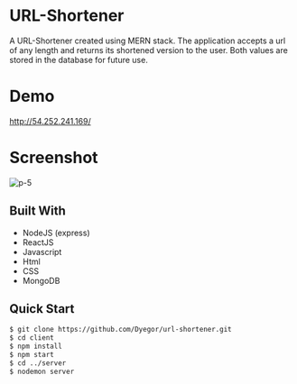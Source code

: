 # URL-Shortener

A URL-Shortener created using MERN stack. The application accepts a url of any length and returns
its shortened version to the user. Both values are stored in the database for future use.

# Demo
http://54.252.241.169/

# Screenshot
![p-5](https://user-images.githubusercontent.com/18030933/105912883-f7918b80-6090-11eb-8830-e2539e4ecc17.jpg)

## Built With

* NodeJS (express)
* ReactJS
* Javascript
* Html
* CSS 
* MongoDB

## Quick Start

```bash
$ git clone https://github.com/Dyegor/url-shortener.git
$ cd client
$ npm install
$ npm start
$ cd ../server
$ nodemon server
```

